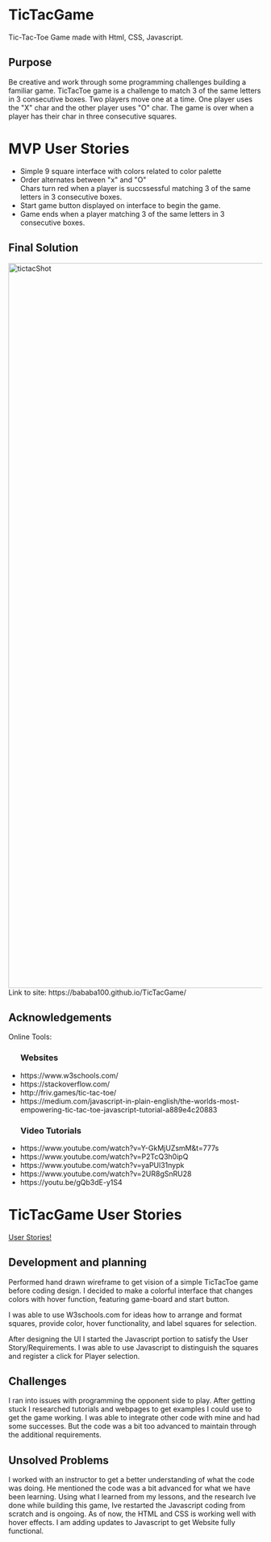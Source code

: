 # TicTacGame
Tic-Tac-Toe Game made with Html, CSS, Javascript.
<h2> Purpose</h2>
Be creative and work through some programming challenges building a familiar game.  TicTacToe game is a challenge to match 3 of the same letters in 3 consecutive boxes. Two players move one at a time.  One player uses the "X" char and the other player uses "O" char.  The game is over when a player has their char in three consecutive squares.
<h1> MVP User Stories </h1>
<ul>
  <li>
    Simple 9 square interface with colors related to color palette</li>
<li>Order alternates between "x" and "O"</li .
<li>Chars turn red when a player is succssessful matching 3 of the same letters in 3 consecutive boxes.</li>
  <li>Start game button displayed on interface to begin the game.</li>

<li>Game ends when a player matching 3 of the same letters in 3 consecutive boxes.</li>
</ul>
<h2> Final Solution</h2>
<img width="1439" alt="tictacShot" src="https://user-images.githubusercontent.com/71783023/95924415-27847f80-0d7d-11eb-9486-72b1caeceba1.png">
Link to site: https://bababa100.github.io/TicTacGame/
<h2> Acknowledgements </h2>
Online Tools:
<ul>
  <h3>Websites</h3>
  <li>https://www.w3schools.com/</li>
  <li> https://stackoverflow.com/</li>
  <li>http://friv.games/tic-tac-toe/</li>
  <li>https://medium.com/javascript-in-plain-english/the-worlds-most-empowering-tic-tac-toe-javascript-tutorial-a889e4c20883</li>
  </ul>
  <ul>
  <h3>Video Tutorials</h3>
  <li>https://www.youtube.com/watch?v=Y-GkMjUZsmM&t=777s</li>
  <li>https://www.youtube.com/watch?v=P2TcQ3h0ipQ</li>
  <li>https://www.youtube.com/watch?v=yaPUl31nypk</li>
  <li>https://www.youtube.com/watch?v=2UR8gSnRU28</li>
  <li>https://youtu.be/gQb3dE-y1S4</li>
  </ul>
  
<h1>TicTacGame User Stories</h1>

<p><a href="https://github.com/bababa100/TicTacGame/issues/2#issue-721048029">User Stories!</a></p>

<h2> Development and planning</h2>
<p>Performed hand drawn wireframe to get vision of a simple TicTacToe game before coding design. I decided to make a colorful interface that changes colors with hover function, featuring game-board and start button.</p>
<p>I was able to use W3schools.com for ideas how to arrange and format squares, provide color, hover functionality, and label squares for selection. </p>
<p> After designing the UI I started the Javascript portion to satisfy the User Story/Requirements.  I was able to use Javascript to distinguish the squares and register a click for Player selection.  </p>
  <h2>Challenges</h2>
  I ran into issues with programming the opponent side to play.  After getting stuck I researched tutorials and webpages to get examples I could use to get the game working.  I was able to integrate other code with mine and had some successes. But the code was a bit too advanced to maintain through the additional requirements.  
<h2>Unsolved Problems</h2>
<p>I worked with an instructor to get a better understanding of what the code was doing. He mentioned the code was a bit advanced for what we have been learning.  Using what I learned from my lessons, and the research Ive done while building this game, Ive restarted the Javascript coding from scratch and is ongoing. As of now, the HTML and CSS is working well with hover effects.  I am adding updates to Javascript to get Website fully functional.   </p> 
